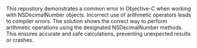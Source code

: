 This repository demonstrates a common error in Objective-C when working with NSDecimalNumber objects. Incorrect use of arithmetic operators leads to compiler errors. The solution shows the correct way to perform arithmetic operations using the designated NSDecimalNumber methods.  This ensures accurate and safe calculations, preventing unexpected results or crashes.